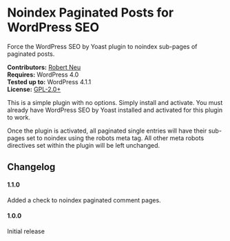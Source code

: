 # Noindex Paginated Posts for WordPress SEO

Force the WordPress SEO by Yoast plugin to noindex sub-pages of paginated posts.

__Contributors:__ [Robert Neu](https://github.com/robneu)  
__Requires:__ WordPress 4.0  
__Tested up to:__ WordPress 4.1.1  
__License:__ [GPL-2.0+](http://www.gnu.org/licenses/gpl-2.0.html)  

This is a simple plugin with no options. Simply install and activate. You must already have WordPress SEO by Yoast installed and activated for this plugin to work.

Once the plugin is activated, all paginated single entries will have their sub-pages set to noindex using the robots meta tag. All other meta robots directives set within the plugin will be left unchanged.

## Changelog

#### 1.1.0

Added a check to noindex paginated comment pages.

#### 1.0.0

Initial release
